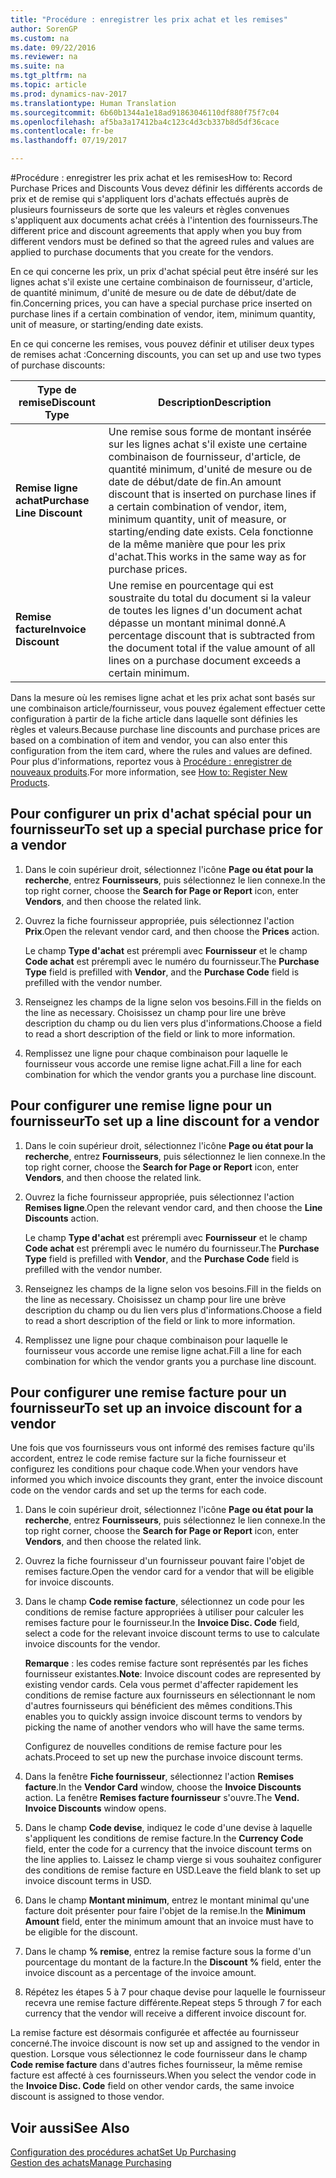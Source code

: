 ```yaml
---
title: "Procédure : enregistrer les prix achat et les remises"
author: SorenGP
ms.custom: na
ms.date: 09/22/2016
ms.reviewer: na
ms.suite: na
ms.tgt_pltfrm: na
ms.topic: article
ms.prod: dynamics-nav-2017
ms.translationtype: Human Translation
ms.sourcegitcommit: 6b60b1344a1e18ad91863046110df880f75f7c04
ms.openlocfilehash: af5ba3a17412ba4c123c4d3cb337b8d5df36cace
ms.contentlocale: fr-be
ms.lasthandoff: 07/19/2017

---
```


#<a name="how-to-record-purchase-prices-and-discounts"></a><span data-ttu-id="c0675-102">Procédure : enregistrer les prix achat et les remises</span><span class="sxs-lookup"><span data-stu-id="c0675-102">How to: Record Purchase Prices and Discounts</span></span>
<span data-ttu-id="c0675-103">Vous devez définir les différents accords de prix et de remise qui s'appliquent lors d'achats effectués auprès de plusieurs fournisseurs de sorte que les valeurs et règles convenues s'appliquent aux documents achat créés à l'intention des fournisseurs.</span><span class="sxs-lookup"><span data-stu-id="c0675-103">The different price and discount agreements that apply when you buy from different vendors must be defined so that the agreed rules and values are applied to purchase documents that you create for the vendors.</span></span>

<span data-ttu-id="c0675-104">En ce qui concerne les prix, un prix d'achat spécial peut être inséré sur les lignes achat s'il existe une certaine combinaison de fournisseur, d'article, de quantité minimum, d'unité de mesure ou de date de début/date de fin.</span><span class="sxs-lookup"><span data-stu-id="c0675-104">Concerning prices, you can have a special purchase price inserted on purchase lines if a certain combination of vendor, item, minimum quantity, unit of measure, or starting/ending date exists.</span></span>

<span data-ttu-id="c0675-105">En ce qui concerne les remises, vous pouvez définir et utiliser deux types de remises achat :</span><span class="sxs-lookup"><span data-stu-id="c0675-105">Concerning discounts, you can set up and use two types of purchase discounts:</span></span>

|<span data-ttu-id="c0675-106">Type de remise</span><span class="sxs-lookup"><span data-stu-id="c0675-106">Discount Type</span></span> |<span data-ttu-id="c0675-107">Description</span><span class="sxs-lookup"><span data-stu-id="c0675-107">Description</span></span> |
|--------------|------------|
|<span data-ttu-id="c0675-108">**Remise ligne achat**</span><span class="sxs-lookup"><span data-stu-id="c0675-108">**Purchase Line Discount**</span></span>|<span data-ttu-id="c0675-109">Une remise sous forme de montant insérée sur les lignes achat s'il existe une certaine combinaison de fournisseur, d'article, de quantité minimum, d'unité de mesure ou de date de début/date de fin.</span><span class="sxs-lookup"><span data-stu-id="c0675-109">An amount discount that is inserted on purchase lines if a certain combination of vendor, item, minimum quantity, unit of measure, or starting/ending date exists.</span></span> <span data-ttu-id="c0675-110">Cela fonctionne de la même manière que pour les prix d'achat.</span><span class="sxs-lookup"><span data-stu-id="c0675-110">This works in the same way as for purchase prices.</span></span>|
|<span data-ttu-id="c0675-111">**Remise facture**</span><span class="sxs-lookup"><span data-stu-id="c0675-111">**Invoice Discount**</span></span>|<span data-ttu-id="c0675-112">Une remise en pourcentage qui est soustraite du total du document si la valeur de toutes les lignes d'un document achat dépasse un montant minimal donné.</span><span class="sxs-lookup"><span data-stu-id="c0675-112">A percentage discount that is subtracted from the document total if the value amount of all lines on a purchase document exceeds a certain minimum.</span></span>|

<span data-ttu-id="c0675-113">Dans la mesure où les remises ligne achat et les prix achat sont basés sur une combinaison article/fournisseur, vous pouvez également effectuer cette configuration à partir de la fiche article dans laquelle sont définies les règles et valeurs.</span><span class="sxs-lookup"><span data-stu-id="c0675-113">Because purchase line discounts and purchase prices are based on a combination of item and vendor, you can also enter this configuration from the item card, where the rules and values are defined.</span></span> <span data-ttu-id="c0675-114">Pour plus d'informations, reportez vous à [Procédure : enregistrer de nouveaux produits](inventory-how-register-new-products.md).</span><span class="sxs-lookup"><span data-stu-id="c0675-114">For more information, see [How to: Register New Products](inventory-how-register-new-products.md).</span></span>

## <a name="to-set-up-a-special-purchase-price-for-a-vendor"></a><span data-ttu-id="c0675-115">Pour configurer un prix d'achat spécial pour un fournisseur</span><span class="sxs-lookup"><span data-stu-id="c0675-115">To set up a special purchase price for a vendor</span></span>
1. <span data-ttu-id="c0675-116">Dans le coin supérieur droit, sélectionnez l'icône **Page ou état pour la recherche**, entrez **Fournisseurs**, puis sélectionnez le lien connexe.</span><span class="sxs-lookup"><span data-stu-id="c0675-116">In the top right corner, choose the **Search for Page or Report** icon, enter **Vendors**, and then choose the related link.</span></span>
2. <span data-ttu-id="c0675-117">Ouvrez la fiche fournisseur appropriée, puis sélectionnez l'action **Prix**.</span><span class="sxs-lookup"><span data-stu-id="c0675-117">Open the relevant vendor card, and then choose the **Prices** action.</span></span>

    <span data-ttu-id="c0675-118">Le champ **Type d'achat** est prérempli avec **Fournisseur** et le champ **Code achat** est prérempli avec le numéro du fournisseur.</span><span class="sxs-lookup"><span data-stu-id="c0675-118">The **Purchase Type** field is prefilled with **Vendor**, and the **Purchase Code** field is prefilled with the vendor number.</span></span>
3. <span data-ttu-id="c0675-119">Renseignez les champs de la ligne selon vos besoins.</span><span class="sxs-lookup"><span data-stu-id="c0675-119">Fill in the fields on the line as necessary.</span></span> <span data-ttu-id="c0675-120">Choisissez un champ pour lire une brève description du champ ou du lien vers plus d'informations.</span><span class="sxs-lookup"><span data-stu-id="c0675-120">Choose a field to read a short description of the field or link to more information.</span></span>
4. <span data-ttu-id="c0675-121">Remplissez une ligne pour chaque combinaison pour laquelle le fournisseur vous accorde une remise ligne achat.</span><span class="sxs-lookup"><span data-stu-id="c0675-121">Fill a line for each combination for which the vendor grants you a purchase line discount.</span></span>

## <a name="to-set-up-a-line-discount-for-a-vendor"></a><span data-ttu-id="c0675-122">Pour configurer une remise ligne pour un fournisseur</span><span class="sxs-lookup"><span data-stu-id="c0675-122">To set up a line discount for a vendor</span></span>
1. <span data-ttu-id="c0675-123">Dans le coin supérieur droit, sélectionnez l'icône **Page ou état pour la recherche**, entrez **Fournisseurs**, puis sélectionnez le lien connexe.</span><span class="sxs-lookup"><span data-stu-id="c0675-123">In the top right corner, choose the **Search for Page or Report** icon, enter **Vendors**, and then choose the related link.</span></span>
2. <span data-ttu-id="c0675-124">Ouvrez la fiche fournisseur appropriée, puis sélectionnez l'action **Remises ligne**.</span><span class="sxs-lookup"><span data-stu-id="c0675-124">Open the relevant vendor card, and then choose the **Line Discounts** action.</span></span>

    <span data-ttu-id="c0675-125">Le champ **Type d'achat** est prérempli avec **Fournisseur** et le champ **Code achat** est prérempli avec le numéro du fournisseur.</span><span class="sxs-lookup"><span data-stu-id="c0675-125">The **Purchase Type** field is prefilled with **Vendor**, and the **Purchase Code** field is prefilled with the vendor number.</span></span>
3. <span data-ttu-id="c0675-126">Renseignez les champs de la ligne selon vos besoins.</span><span class="sxs-lookup"><span data-stu-id="c0675-126">Fill in the fields on the line as necessary.</span></span> <span data-ttu-id="c0675-127">Choisissez un champ pour lire une brève description du champ ou du lien vers plus d'informations.</span><span class="sxs-lookup"><span data-stu-id="c0675-127">Choose a field to read a short description of the field or link to more information.</span></span>
4. <span data-ttu-id="c0675-128">Remplissez une ligne pour chaque combinaison pour laquelle le fournisseur vous accorde une remise ligne achat.</span><span class="sxs-lookup"><span data-stu-id="c0675-128">Fill a line for each combination for which the vendor grants you a purchase line discount.</span></span>

## <a name="to-set-up-an-invoice-discount-for-a-vendor"></a><span data-ttu-id="c0675-129">Pour configurer une remise facture pour un fournisseur</span><span class="sxs-lookup"><span data-stu-id="c0675-129">To set up an invoice discount for a vendor</span></span>
<span data-ttu-id="c0675-130">Une fois que vos fournisseurs vous ont informé des remises facture qu'ils accordent, entrez le code remise facture sur la fiche fournisseur et configurez les conditions pour chaque code.</span><span class="sxs-lookup"><span data-stu-id="c0675-130">When your vendors have informed you which invoice discounts they grant, enter the invoice discount code on the vendor cards and set up the terms for each code.</span></span>

1. <span data-ttu-id="c0675-131">Dans le coin supérieur droit, sélectionnez l'icône **Page ou état pour la recherche**, entrez **Fournisseurs**, puis sélectionnez le lien connexe.</span><span class="sxs-lookup"><span data-stu-id="c0675-131">In the top right corner, choose the **Search for Page or Report** icon, enter **Vendors**, and then choose the related link.</span></span>
2. <span data-ttu-id="c0675-132">Ouvrez la fiche fournisseur d'un fournisseur pouvant faire l'objet de remises facture.</span><span class="sxs-lookup"><span data-stu-id="c0675-132">Open the vendor card for a vendor that will be eligible for invoice discounts.</span></span>
3. <span data-ttu-id="c0675-133">Dans le champ **Code remise facture**, sélectionnez un code pour les conditions de remise facture appropriées à utiliser pour calculer les remises facture pour le fournisseur.</span><span class="sxs-lookup"><span data-stu-id="c0675-133">In the **Invoice Disc. Code** field, select a code for the relevant invoice discount terms to use to calculate invoice discounts for the vendor.</span></span>

    <span data-ttu-id="c0675-134">**Remarque** : les codes remise facture sont représentés par les fiches fournisseur existantes.</span><span class="sxs-lookup"><span data-stu-id="c0675-134">**Note**: Invoice discount codes are represented by existing vendor cards.</span></span> <span data-ttu-id="c0675-135">Cela vous permet d'affecter rapidement les conditions de remise facture aux fournisseurs en sélectionnant le nom d'autres fournisseurs qui bénéficient des mêmes conditions.</span><span class="sxs-lookup"><span data-stu-id="c0675-135">This enables you to quickly assign invoice discount terms to vendors by picking the name of another vendors who will have the same terms.</span></span>

    <span data-ttu-id="c0675-136">Configurez de nouvelles conditions de remise facture pour les achats.</span><span class="sxs-lookup"><span data-stu-id="c0675-136">Proceed to set up new the purchase invoice discount terms.</span></span>
4. <span data-ttu-id="c0675-137">Dans la fenêtre **Fiche fournisseur**, sélectionnez l'action **Remises facture**.</span><span class="sxs-lookup"><span data-stu-id="c0675-137">In the **Vendor Card** window, choose the **Invoice Discounts** action.</span></span> <span data-ttu-id="c0675-138">La fenêtre **Remises facture fournisseur** s'ouvre.</span><span class="sxs-lookup"><span data-stu-id="c0675-138">The **Vend. Invoice Discounts** window opens.</span></span>
5. <span data-ttu-id="c0675-139">Dans le champ **Code devise**, indiquez le code d'une devise à laquelle s'appliquent les conditions de remise facture.</span><span class="sxs-lookup"><span data-stu-id="c0675-139">In the **Currency Code** field, enter the code for a currency that the invoice discount terms on the line applies to.</span></span> <span data-ttu-id="c0675-140">Laissez le champ vierge si vous souhaitez configurer des conditions de remise facture en USD.</span><span class="sxs-lookup"><span data-stu-id="c0675-140">Leave the field blank to set up invoice discount terms in USD.</span></span>
6. <span data-ttu-id="c0675-141">Dans le champ **Montant minimum**, entrez le montant minimal qu'une facture doit présenter pour faire l'objet de la remise.</span><span class="sxs-lookup"><span data-stu-id="c0675-141">In the **Minimum Amount** field, enter the minimum amount that an invoice must have to be eligible for the discount.</span></span>
7. <span data-ttu-id="c0675-142">Dans le champ **% remise**, entrez la remise facture sous la forme d'un pourcentage du montant de la facture.</span><span class="sxs-lookup"><span data-stu-id="c0675-142">In the **Discount %** field, enter the invoice discount as a percentage of the invoice amount.</span></span>
8. <span data-ttu-id="c0675-143">Répétez les étapes 5 à 7 pour chaque devise pour laquelle le fournisseur recevra une remise facture différente.</span><span class="sxs-lookup"><span data-stu-id="c0675-143">Repeat steps 5 through 7 for each currency that the vendor will receive a different invoice discount for.</span></span>

<span data-ttu-id="c0675-144">La remise facture est désormais configurée et affectée au fournisseur concerné.</span><span class="sxs-lookup"><span data-stu-id="c0675-144">The invoice discount is now set up and assigned to the vendor in question.</span></span> <span data-ttu-id="c0675-145">Lorsque vous sélectionnez le code fournisseur dans le champ **Code remise facture** dans d'autres fiches fournisseur, la même remise facture est affecté à ces fournisseurs.</span><span class="sxs-lookup"><span data-stu-id="c0675-145">When you select the vendor code in the **Invoice Disc. Code** field on other vendor cards, the same invoice discount is assigned to those vendor.</span></span>

## <a name="see-also"></a><span data-ttu-id="c0675-146">Voir aussi</span><span class="sxs-lookup"><span data-stu-id="c0675-146">See Also</span></span>  
[<span data-ttu-id="c0675-147">Configuration des procédures achat</span><span class="sxs-lookup"><span data-stu-id="c0675-147">Set Up Purchasing</span></span>](purchasing-setup-purchasing.md)  
[<span data-ttu-id="c0675-148">Gestion des achats</span><span class="sxs-lookup"><span data-stu-id="c0675-148">Manage Purchasing</span></span>](purchasing-manage-purchasing.md)

